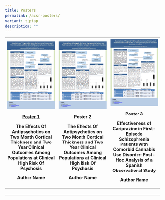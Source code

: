 ```yaml
---
title: Posters
permalink: /acsr-posters/
variant: tiptap
description: ""
---
```

<table style="minWidth: 75px">
<colgroup>
<col>
<col>
<col>
</colgroup>
<tbody>
<tr>
<th rowspan="1" colspan="1">
<div class="isomer-image-wrapper">
<img style="width: 100%" height="auto" width="100%" alt="" src="/images/P1.png">
</div>
<p><a href="/files/P1.pdf" rel="noopener noreferrer nofollow" target="_blank">Poster 1</a>
</p>
<p>The Effects Of Antipsychotics on Two Month Cortical Thickness and Two
Year Clinical Outcomes Among Populations at Clinical High Risk Of Psychosis</p>
<p></p>
<p>Author Name</p>
</th>
<th rowspan="1" colspan="1">
<div class="isomer-image-wrapper">
<img style="width: 100%" height="auto" width="100%" alt="" src="/images/P1.png">
</div>
<p>Poster 2</p>
<p>The Effects Of Antipsychotics on Two Month Cortical Thickness and Two
Year Clinical Outcomes Among Populations at Clinical High Risk Of Psychosis</p>
<p></p>
<p>Author Name</p>
</th>
<th rowspan="1" colspan="1">
<div class="isomer-image-wrapper">
<img style="width: 100%" height="auto" width="100%" alt="" src="/images/P1.png">
</div>
<p>Poster 3</p>
<p>Effectiveness of Cariprazine in First-Episode Schizophrenia Patients with
Comorbid Cannabis Use Disorder: Post-Hoc Analysis of a Spanish Observational
Study</p>
<p></p>
<p>Author Name</p>
</th>
</tr>
<tr>
<th rowspan="1" colspan="1">
<p></p>
</th>
<th rowspan="1" colspan="1">
<p></p>
</th>
<th rowspan="1" colspan="1">
<p></p>
</th>
</tr>
</tbody>
</table>
<p></p>
<p></p>
<p></p>
